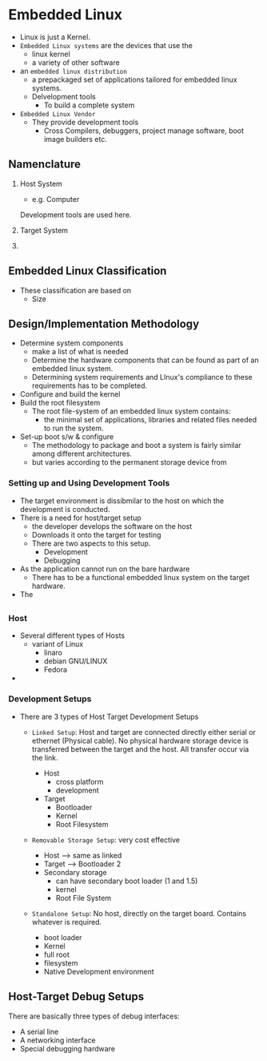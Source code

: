 # Embedded Linux
* Linux is just a Kernel.
* `Embedded Linux systems` are the devices that use the
    * linux kernel
    * a variety of other software
* an `embedded linux distribution`
    * a prepackaged set of applications tailored for embedded linux systems.
    * Delvelopment tools
        * To build a complete system
* `Embedded Linux Vendor` 
    * They provide development tools
        * Cross Compilers, debuggers, project manage software, boot image builders etc.

## Namenclature

1. Host System
    * e.g. Computer

    Development tools are used here.
2. Target System

3. 

## Embedded Linux Classification
* These classification are based on
    * Size 

## Design/Implementation Methodology
* Determine system components
    * make a list of what is needed
    * Determine the hardware components that can be found as part of an embedded linux system.
    * Determining system requirements and LInux's compliance to these requirements has to be completed.
* Configure and build the kernel
* Build the root filesystem
    * The root file-system of an embedded linux system contains: 
        * the minimal set of applications, libraries and related files needed to run the system.
* Set-up boot s/w & configure
    * The methodology to package and boot a system is fairly similar among different architectures.
    * but varies according to the permanent storage device from

### Setting up and Using Development Tools
* The target environment is dissibmilar to the host on which the development is conducted.
* There is a need for host/target setup
    * the developer develops the software on the host
    * Downloads it onto the target for testing
    * There are two aspects to this setup.
        * Development
        * Debugging
* As the application cannot run on the bare hardware
    * There has to be a functional embedded linux system on the target hardware.
* The 

## 

### Host

* Several different types of Hosts
    * variant of Linux
        * linaro
        * debian GNU/LINUX
        * Fedora
*

### Development Setups
* There are 3 types of Host Target Development Setups
    * `Linked Setup`: Host and target are connected directly either serial or ethernet (Physical cable). No physical hardware storage device is transferred between the target and the host. All transfer occur via the link. 
        * Host
            * cross platform
            * development
        * Target
            * Bootloader
            * Kernel
            * Root Filesystem
    * `Removable Storage Setup`: very cost effective
        * Host --> same as linked
        * Target --> Bootloader 2
        * Secondary storage
            * can have secondary boot loader (1 and 1.5)
            * kernel
            * Root File System

    * `Standalone Setup`: No host, directly on the target board. Contains whatever is required.
        * boot loader
        * Kernel
        * full root
        * filesystem
        * Native Development environment

## Host-Target Debug Setups
There are basically three types of debug interfaces:

* A serial line
* A networking interface
* Special debugging hardware
